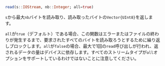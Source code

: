 ```julia
read(s::IOStream, nb::Integer; all=true)
```

`s`から最大`nb`バイトを読み取り、読み取ったバイトの`Vector{UInt8}`を返します。

`all`が`true`（デフォルト）である場合、この関数はエラーまたはファイルの終わりが発生するまで、要求されたすべてのバイトを読み取ろうとするために繰り返しブロックします。`all`が`false`の場合、最大で1回の`read`呼び出しが行われ、返されるデータの量はデバイスに依存します。すべてのストリームタイプが`all`オプションをサポートしているわけではないことに注意してください。

